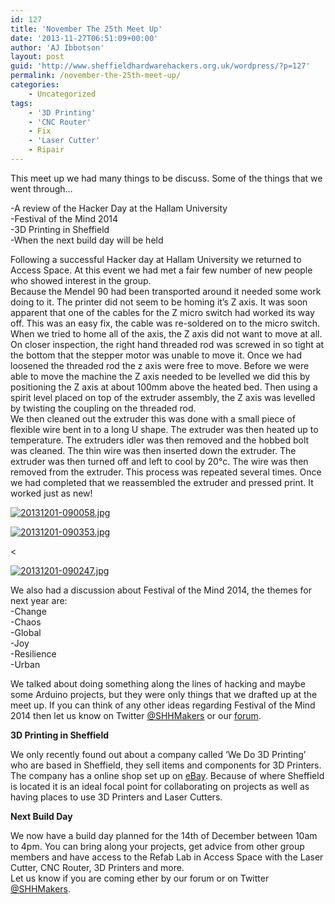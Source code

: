 ```yaml
---
id: 127
title: 'November The 25th Meet Up'
date: '2013-11-27T06:51:09+00:00'
author: 'AJ Ibbotson'
layout: post
guid: 'http://www.sheffieldhardwarehackers.org.uk/wordpress/?p=127'
permalink: /november-the-25th-meet-up/
categories:
    - Uncategorized
tags:
    - '3D Printing'
    - 'CNC Router'
    - Fix
    - 'Laser Cutter'
    - Ripair
---
```


This meet up we had many things to be discuss. Some of the things that we went through…

-A review of the Hacker Day at the Hallam University  
-Festival of the Mind 2014  
-3D Printing in Sheffield  
-When the next build day will be held

Following a successful Hacker day at Hallam University we returned to Access Space. At this event we had met a fair few number of new people who showed interest in the group.  
Because the Mendel 90 had been transported around it needed some work doing to it. The printer did not seem to be homing it’s Z axis. It was soon apparent that one of the cables for the Z micro switch had worked its way off. This was an easy fix, the cable was re-soldered on to the micro switch. When we tried to home all of the axis, the Z axis did not want to move at all. On closer inspection, the right hand threaded rod was screwed in so tight at the bottom that the stepper motor was unable to move it. Once we had loosened the threaded rod the z axis were free to move. Before we were able to move the machine the Z axis needed to be levelled we did this by positioning the Z axis at about 100mm above the heated bed. Then using a spirit level placed on top of the extruder assembly, the Z axis was levelled by twisting the coupling on the threaded rod.  
We then cleaned out the extruder this was done with a small piece of flexible wire bent in to a long U shape. The extruder was then heated up to temperature. The extruders idler was then removed and the hobbed bolt was cleaned. The thin wire was then inserted down the extruder. The extruder was then turned off and left to cool by 20°c. The wire was then removed from the extruder. This process was repeated several times. Once we had completed that we reassembled the extruder and pressed print. It worked just as new!

[![20131201-090058.jpg](https://www.sheffieldhackspace.org.uk/wordpress/wp-content/uploads/2013/12/20131201-090058.jpg)](https://www.sheffieldhackspace.org.uk/wordpress/wp-content/uploads/2013/12/20131201-090058.jpg)

[![20131201-090353.jpg](https://www.sheffieldhackspace.org.uk/wordpress/wp-content/uploads/2013/12/20131201-090353.jpg)](https://www.sheffieldhackspace.org.uk/wordpress/wp-content/uploads/2013/12/20131201-090353.jpg)

&lt;

[![20131201-090247.jpg](https://www.sheffieldhackspace.org.uk/wordpress/wp-content/uploads/2013/12/20131201-090247.jpg)](https://www.sheffieldhackspace.org.uk/wordpress/wp-content/uploads/2013/12/20131201-090247.jpg)

We also had a discussion about Festival of the Mind 2014, the themes for next year are:  
-Change  
-Chaos  
-Global  
-Joy  
-Resilience  
-Urban

We talked about doing something along the lines of hacking and maybe some Arduino projects, but they were only things that we drafted up at the meet up. If you can think of any other ideas regarding Festival of the Mind 2014 then let us know on Twitter [@SHHMakers](http://twitter.com/shhmakers) or our [forum](https://groups.google.com/forum/#!forum/sheffield-hardware-hackers).

**3D Printing in Sheffield**

We only recently found out about a company called ‘We Do 3D Printing’ who are based in Sheffield, they sell items and components for 3D Printers. The company has a online shop set up on [eBay](http://stores.ebay.co.uk/We-Do-3D-Printing). Because of where Sheffield is located it is an ideal focal point for collaborating on projects as well as having places to use 3D Printers and Laser Cutters.

**Next Build Day**

We now have a build day planned for the 14th of December between 10am to 4pm. You can bring along your projects, get advice from other group members and have access to the Refab Lab in Access Space with the Laser Cutter, CNC Router, 3D Printers and more.  
Let us know if you are coming ether by our <a>forum</a> or on Twitter [@SHHMakers](http://twitter.com/shhmakers).